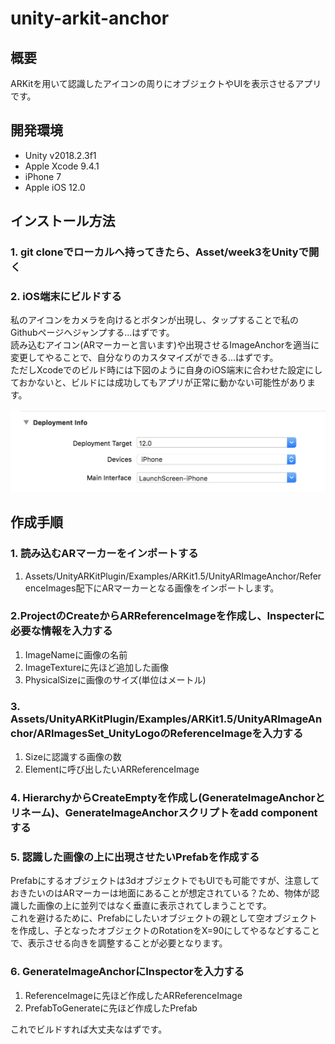 # unity-arkit-anchor
## 概要
ARKitを用いて認識したアイコンの周りにオブジェクトやUIを表示させるアプリです。  

## 開発環境
- Unity v2018.2.3f1
- Apple Xcode 9.4.1
- iPhone 7
- Apple iOS 12.0  

## インストール方法

### 1. git cloneでローカルへ持ってきたら、Asset/week3をUnityで開く

### 2. iOS端末にビルドする
私のアイコンをカメラを向けるとボタンが出現し、タップすることで私のGithubページへジャンプする...はずです。  
読み込むアイコン(ARマーカーと言います)や出現させるImageAnchorを適当に変更してやることで、自分なりのカスタマイズができる...はずです。  
ただしXcodeでのビルド時には下図のように自身のiOS端末に合わせた設定にしておかないと、ビルドには成功してもアプリが正常に動かない可能性があります。  

<p align="center">
  <img src="xcodeimage.png">
</p>

## 作成手順
### 1. 読み込むARマーカーをインポートする
1. Assets/UnityARKitPlugin/Examples/ARKit1.5/UnityARImageAnchor/ReferenceImages配下にARマーカーとなる画像をインポートします。
### 2.ProjectのCreateからARReferenceImageを作成し、Inspecterに必要な情報を入力する
1. ImageNameに画像の名前
1. ImageTextureに先ほど追加した画像
1. PhysicalSizeに画像のサイズ(単位はメートル)
### 3. Assets/UnityARKitPlugin/Examples/ARKit1.5/UnityARImageAnchor/ARImagesSet_UnityLogoのReferenceImageを入力する
1. Sizeに認識する画像の数
1. Elementに呼び出したいARReferenceImage
### 4. HierarchyからCreateEmptyを作成し(GenerateImageAnchorとリネーム)、GenerateImageAnchorスクリプトをadd componentする
### 5. 認識した画像の上に出現させたいPrefabを作成する
Prefabにするオブジェクトは3dオブジェクトでもUIでも可能ですが、注意しておきたいのはARマーカーは地面にあることが想定されている？ため、物体が認識した画像の上に並列ではなく垂直に表示されてしまうことです。  
これを避けるために、Prefabにしたいオブジェクトの親として空オブジェクトを作成し、子となったオブジェクトのRotationをX=90にしてやるなどすることで、表示させる向きを調整することが必要となります。
### 6. GenerateImageAnchorにInspectorを入力する
1. ReferenceImageに先ほど作成したARReferenceImage
1. PrefabToGenerateに先ほど作成したPrefab

これでビルドすれば大丈夫なはずです。

